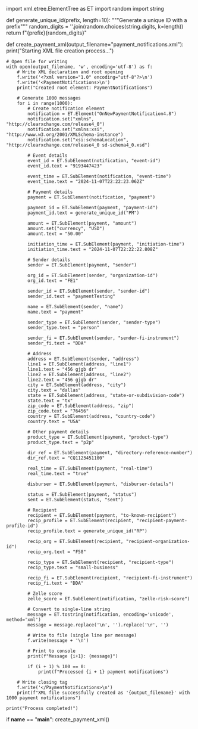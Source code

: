 import xml.etree.ElementTree as ET
import random
import string

def generate_unique_id(prefix, length=10):
    """Generate a unique ID with a prefix"""
    random_digits = ''.join(random.choices(string.digits, k=length))
    return f"{prefix}{random_digits}"

def create_payment_xml(output_filename="payment_notifications.xml"):
    print("Starting XML file creation process...")
    
    # Open file for writing
    with open(output_filename, 'w', encoding='utf-8') as f:
        # Write XML declaration and root opening
        f.write('<?xml version="1.0" encoding="utf-8"?>\n')
        f.write('<PaymentNotifications>\n')
        print("Created root element: PaymentNotifications")
        
        # Generate 1000 messages
        for i in range(1000):
            # Create notification element
            notification = ET.Element("OnNewPaymentNotification4.8")
            notification.set("xmlns", "http://clearxchange.com/release4_0")
            notification.set("xmlns:xsi", "http://www.w3.org/2001/XMLSchema-instance")
            notification.set("xsi:schemaLocation", "http://clearxchange.com/release4_0 sd-schema4_0.xsd")
            
            # Event details
            event_id = ET.SubElement(notification, "event-id")
            event_id.text = "9193447423"
            
            event_time = ET.SubElement(notification, "event-time")
            event_time.text = "2024-11-07T22:22:23.062Z"
            
            # Payment details
            payment = ET.SubElement(notification, "payment")
            
            payment_id = ET.SubElement(payment, "payment-id")
            payment_id.text = generate_unique_id("PM")
            
            amount = ET.SubElement(payment, "amount")
            amount.set("currency", "USD")
            amount.text = "50.00"
            
            initiation_time = ET.SubElement(payment, "initiation-time")
            initiation_time.text = "2024-11-07T22:22:22.808Z"
            
            # Sender details
            sender = ET.SubElement(payment, "sender")
            
            org_id = ET.SubElement(sender, "organization-id")
            org_id.text = "FE1"
            
            sender_id = ET.SubElement(sender, "sender-id")
            sender_id.text = "paymentTesting"
            
            name = ET.SubElement(sender, "name")
            name.text = "payment"
            
            sender_type = ET.SubElement(sender, "sender-type")
            sender_type.text = "person"
            
            sender_fi = ET.SubElement(sender, "sender-fi-instrument")
            sender_fi.text = "DDA"
            
            # Address
            address = ET.SubElement(sender, "address")
            line1 = ET.SubElement(address, "line1")
            line1.text = "456 gjgb dr"
            line2 = ET.SubElement(address, "line2")
            line2.text = "456 gjgb dr"
            city = ET.SubElement(address, "city")
            city.text = "dallas"
            state = ET.SubElement(address, "state-or-subdivision-code")
            state.text = "tx"
            zip_code = ET.SubElement(address, "zip")
            zip_code.text = "76456"
            country = ET.SubElement(address, "country-code")
            country.text = "USA"
            
            # Other payment details
            product_type = ET.SubElement(payment, "product-type")
            product_type.text = "p2p"
            
            dir_ref = ET.SubElement(payment, "directory-reference-number")
            dir_ref.text = "CQ1123451100"
            
            real_time = ET.SubElement(payment, "real-time")
            real_time.text = "true"
            
            disburser = ET.SubElement(payment, "disburser-details")
            
            status = ET.SubElement(payment, "status")
            sent = ET.SubElement(status, "sent")
            
            # Recipient
            recipient = ET.SubElement(payment, "to-known-recipient")
            recip_profile = ET.SubElement(recipient, "recipient-payment-profile-id")
            recip_profile.text = generate_unique_id("RP")
            
            recip_org = ET.SubElement(recipient, "recipient-organization-id")
            recip_org.text = "F58"
            
            recip_type = ET.SubElement(recipient, "recipient-type")
            recip_type.text = "small-business"
            
            recip_fi = ET.SubElement(recipient, "recipient-fi-instrument")
            recip_fi.text = "DDA"
            
            # Zelle score
            zelle_score = ET.SubElement(notification, "zelle-risk-score")
            
            # Convert to single-line string
            message = ET.tostring(notification, encoding='unicode', method='xml')
            message = message.replace('\n', '').replace('\r', '')
            
            # Write to file (single line per message)
            f.write(message + '\n')
            
            # Print to console
            print(f"Message {i+1}: {message}")
            
            if (i + 1) % 100 == 0:
                print(f"Processed {i + 1} payment notifications")
        
        # Write closing tag
        f.write('</PaymentNotifications>\n')
        print(f"XML file successfully created as '{output_filename}' with 1000 payment notifications")
    
    print("Process completed!")

if __name__ == "__main__":
    create_payment_xml()
